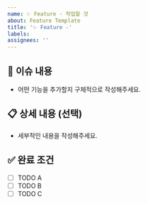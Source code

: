 ```yaml
---
name: ✨ Feature - 작업할 것
about: Feature Template
title: '✨ Feature -'
labels: 
assignees: ''
---
```


## 📌 이슈 내용
- 어떤 기능을 추가할지 구체적으로 작성해주세요. 

## 📋 상세 내용 (선택)
-  세부적인 내용을 작성해주세요. 

## ✅ 완료 조건
- [ ] TODO A
- [ ] TODO B
- [ ] TODO C
